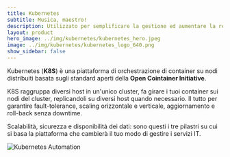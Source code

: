 ```yaml
---
title: Kubernetes
subtitle: Musica, maestro!
description: Utilizzato per semplificare la gestione ed aumentare la resilienza, Kubernetes rappresenta lo standard-de-facto delle piattaforme di orchestrazione di container.
layout: product
hero_image: ../img/kubernetes/kubernetes_hero.jpeg
image: ../img/kubernetes/kubernetes_logo_640.png
show_sidebar: false
---
```

Kubernetes (**K8S**) è una piattaforma di orchestrazione di container su nodi distribuiti basata sugli standard aperti della **Open Cointainer Initiative**.

K8S raggruppa diversi host in un'unico cluster, fa girare i tuoi container sui nodi del cluster, replicandoli su diversi host quando necessario. Il tutto per garantire fault-tolerance, scaling orizzontale e verticale, aggiornamento e roll-back senza downtime.

Scalabilità, sicurezza e disponibilità dei dati: sono questi i tre pilastri su cui si basa la piattaforma che cambierà il tuo modo di gestire i servizi IT.



![Kubernetes Automation](../img/kubernetes/kubernetes_draw.png)
